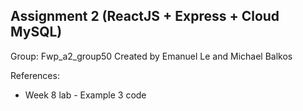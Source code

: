 Assignment 2 (ReactJS + Express + Cloud MySQL)
-----------------------------------------------
Group: Fwp_a2_group50
Created by Emanuel Le and Michael Balkos

References: 
- Week 8 lab - Example 3 code


